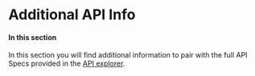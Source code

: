 # Additional API Info

#### In this section

In this section you will find additional information to pair with the full API Specs provided in the [API explorer](../api?type=post&path=/v1/apis).
